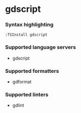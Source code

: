 # gdscript

### Syntax highlighting

```vim
:TSInstall gdscript
```

### Supported language servers

- gdscript

### Supported formatters

- gdformat

### Supported linters

- gdlint
